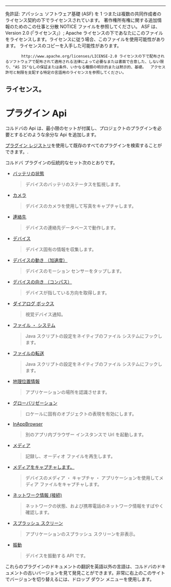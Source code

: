 ---

免許証: アパッシュ ソフトウェア基礎 (ASF) を 1 つまたは複数の共同作成者のライセンス契約の下でライセンスされています。 著作権所有権に関する追加情報のためのこの仕事と分散 NOTICE ファイルを参照してください。 ASF は、Version 2.0 (「ライセンス」）; Apache ライセンスの下であなたにこのファイルをライセンスします。ライセンスに従う場合、このファイルを使用可能性があります。 ライセンスのコピーを入手した可能性があります。

           http://www.apache.org/licenses/LICENSE-2.0 ライセンスの下で配布されるソフトウェアで配布されて適用される法律によって必要なまたは書面で合意した、しない限り、"AS IS"なしの保証または条件、いかなる種類の明示的または黙示的、基礎。  アクセス許可と制限を支配する特定の言語用のライセンスを参照してください。
    

## ライセンス。

# プラグイン Api

コルドバの Api は、最小限のセットが付属し、プロジェクトのプラグインを必要とするどのような余分な Api を追加します。

[プラグイン レジストリ][1]を使用して既存のすべてのプラグインを検索することができます。.

 [1]: http://plugins.cordova.io/

コルドバ プラグインの伝統的なセット次のとおりです。

*   [バッテリの状態][2]
    
    > デバイスのバッテリのステータスを監視します。

*   [カメラ][3]
    
    > デバイスのカメラを使用して写真をキャプチャします。

*   [連絡先][4]
    
    > デバイスの連絡先データベースで動作します。

*   [デバイス][5]
    
    > デバイス固有の情報を収集します。

*   [デバイスの動き （加速度）][6]
    
    > デバイスのモーション センサーをタップします。

*   [デバイスの向き （コンパス）][7]
    
    > デバイスが指している方向を取得します。

*   [ダイアログ ボックス][8]
    
    > 視覚デバイス通知。

*   [ファイル ・ システム][9]
    
    > Java スクリプトの設定をネイティブのファイル システムにフックします。

*   [ファイルの転送][10]
    
    > Java スクリプトの設定をネイティブのファイル システムにフックします。

*   [地理位置情報][11]
    
    > アプリケーションの場所を認識させます。

*   [グローバリゼーション][12]
    
    > ロケールに固有のオブジェクトの表現を有効にします。

*   [InAppBrowser][13]
    
    > 別のアプリ内ブラウザー インスタンスで Url を起動します。

*   [メディア][14]
    
    > 記録し、オーディオ ファイルを再生します。

*   [メディアをキャプチャします。][15]
    
    > デバイスのメディア ・ キャプチャ ・ アプリケーションを使用してメディア ファイルをキャプチャします。

*   [ネットワーク情報 (接続)][16]
    
    > ネットワークの状態、および携帯電話のネットワーク情報をすばやく確認します。

*   [スプラッシュ スクリーン][17]
    
    > アプリケーションのスプラッシュ スクリーンを非表示。

*   [振動][18]
    
    > デバイスを振動する API です。

 [2]: https://github.com/apache/cordova-plugin-battery-status/blob/master/doc/index.md
 [3]: https://github.com/apache/cordova-plugin-camera/blob/master/doc/index.md
 [4]: https://github.com/apache/cordova-plugin-contacts/blob/master/doc/index.md
 [5]: https://github.com/apache/cordova-plugin-device/blob/master/doc/index.md
 [6]: https://github.com/apache/cordova-plugin-device-motion/blob/master/doc/index.md
 [7]: https://github.com/apache/cordova-plugin-device-orientation/blob/master/doc/index.md
 [8]: https://github.com/apache/cordova-plugin-dialogs/blob/master/doc/index.md
 [9]: https://github.com/apache/cordova-plugin-file/blob/master/doc/index.md
 [10]: https://github.com/apache/cordova-plugin-file-transfer/blob/master/doc/index.md
 [11]: https://github.com/apache/cordova-plugin-geolocation/blob/master/doc/index.md
 [12]: https://github.com/apache/cordova-plugin-globalization/blob/master/doc/index.md
 [13]: https://github.com/apache/cordova-plugin-inappbrowser/blob/master/doc/index.md
 [14]: https://github.com/apache/cordova-plugin-media/blob/master/doc/index.md
 [15]: https://github.com/apache/cordova-plugin-media-capture/blob/master/doc/index.md
 [16]: https://github.com/apache/cordova-plugin-network-information/blob/master/doc/index.md
 [17]: https://github.com/apache/cordova-plugin-splashscreen/blob/master/doc/index.md
 [18]: https://github.com/apache/cordova-plugin-vibration/blob/master/doc/index.md

これらのプラグインのドキュメントの翻訳を英語以外の言語は、コルドバのドキュメントの古いバージョンを見て発見ことができます。非常に右上のこのサイトでバージョンを切り替えるには、ドロップ ダウン メニューを使用します。
